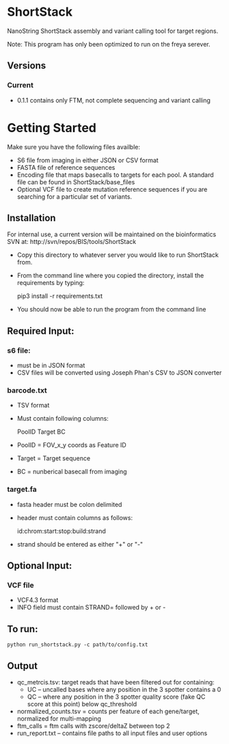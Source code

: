 # ShortStack
NanoString ShortStack assembly and variant calling tool for target regions. 

Note: This program has only been optimized to run on the freya serever. 

## Versions
### Current
- 0.1.1 contains only FTM, not complete sequencing and variant calling

# Getting Started
Make sure you have the following files availble: 
- S6 file from imaging in either JSON or CSV format
- FASTA file of reference sequences
- Encoding file that maps basecalls to targets for each pool. A standard file can be found in ShortStack/base_files
- Optional VCF file to create mutation reference sequences if you are searching for a particular set of variants. 

## Installation
For internal use, a current version will be maintained on the bioinformatics SVN at: 
http://svn/repos/BIS/tools/ShortStack

- Copy this directory to whatever server you would like to run ShortStack from. 
- From the command line where you copied the directory, install the requirements by typing: 

     pip3 install -r requirements.txt  
- You should now be able to run the program from the command line

## Required Input: 
### s6 file:
- must be in JSON format
- CSV files will be converted using Joseph Phan's CSV to JSON converter
### barcode.txt 
- TSV format
- Must contain following columns:

    PoolID  Target  BC
- PoolID = FOV_x_y coords as Feature ID
- Target = Target sequence
- BC = nunberical basecall from imaging
### target.fa
- fasta header must be colon delimited
- header must contain columns as follows: 

    id:chrom:start:stop:build:strand
- strand should be entered as either "+" or "-"

## Optional Input:
### VCF file
- VCF4.3 format
- INFO field must contain STRAND= followed by + or - 

## To run: 
    python run_shortstack.py -c path/to/config.txt

## Output
- qc_metrcis.tsv: target reads that have been filtered out for containing:
    - UC – uncalled bases where any position in the 3 spotter contains a 0
    - QC – where any position in the 3 spotter quality score (fake QC score at this point) below qc_threshold
- normalized_counts.tsv = counts per feature of each gene/target, normalized for multi-mapping
- ftm_calls = ftm calls with zscore/deltaZ between top 2
- run_report.txt – contains file paths to all input files and user options

